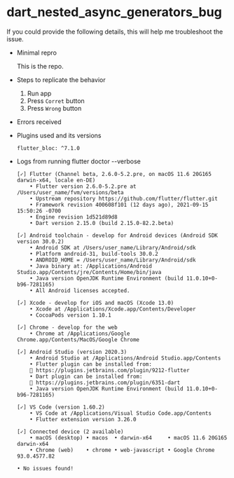 # dart_nested_async_generators_bug

If you could provide the following details, this will help me troubleshoot the issue.

- Minimal repro

  This is the repo.

- Steps to replicate the behavior

  1. Run app
  2. Press `Corret` button
  3. Press `Wrong` button

- Errors received

- Plugins used and its versions

  `flutter_bloc: ^7.1.0`

- Logs from running flutter doctor --verbose

  ```log
  [✓] Flutter (Channel beta, 2.6.0-5.2.pre, on macOS 11.6 20G165 darwin-x64, locale en-DE)
      • Flutter version 2.6.0-5.2.pre at /Users/user_name/fvm/versions/beta
      • Upstream repository https://github.com/flutter/flutter.git
      • Framework revision 400608f101 (12 days ago), 2021-09-15 15:50:26 -0700
      • Engine revision 1d521d89d8
      • Dart version 2.15.0 (build 2.15.0-82.2.beta)

  [✓] Android toolchain - develop for Android devices (Android SDK version 30.0.2)
      • Android SDK at /Users/user_name/Library/Android/sdk
      • Platform android-31, build-tools 30.0.2
      • ANDROID_HOME = /Users/user_name/Library/Android/sdk
      • Java binary at: /Applications/Android Studio.app/Contents/jre/Contents/Home/bin/java
      • Java version OpenJDK Runtime Environment (build 11.0.10+0-b96-7281165)
      • All Android licenses accepted.

  [✓] Xcode - develop for iOS and macOS (Xcode 13.0)
      • Xcode at /Applications/Xcode.app/Contents/Developer
      • CocoaPods version 1.10.1

  [✓] Chrome - develop for the web
      • Chrome at /Applications/Google Chrome.app/Contents/MacOS/Google Chrome

  [✓] Android Studio (version 2020.3)
      • Android Studio at /Applications/Android Studio.app/Contents
      • Flutter plugin can be installed from:
      🔨 https://plugins.jetbrains.com/plugin/9212-flutter
      • Dart plugin can be installed from:
      🔨 https://plugins.jetbrains.com/plugin/6351-dart
      • Java version OpenJDK Runtime Environment (build 11.0.10+0-b96-7281165)

  [✓] VS Code (version 1.60.2)
      • VS Code at /Applications/Visual Studio Code.app/Contents
      • Flutter extension version 3.26.0

  [✓] Connected device (2 available)
      • macOS (desktop) • macos  • darwin-x64     • macOS 11.6 20G165 darwin-x64
      • Chrome (web)    • chrome • web-javascript • Google Chrome 93.0.4577.82

  • No issues found!
  ```

